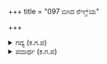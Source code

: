 +++
title = "097 ಬಿಗಿದ ರೆಞ್ಚೆಯ"

+++

<details><summary>ಗದ್ಯ (ಕ.ಗ.ಪ) </summary>

97.  ರಕ್ಷಣೆಗಾಗಿ ಮೈಮೇಲೆ ಹೊದಿಸಲ್ಪಡುವ ಅಲಂಕಾರದ ಗವಸಿನಿಂದ ಕೂಡಿದ, ಚಿನ್ನದ ಮೆರುಗಿನ ಹಗ್ಗಗಳಿಂದ ಬಿಗಿಯಲ್ಪಟ್ಟ, ಎರಡು ಪಕ್ಕಗಳಲ್ಲೂ ಒಂದೊಂದು ಗಂಟೆಯನ್ನು ತೂಗುಹಾಕಿಕೊಂಡಿರುವ, ಪಕ್ಕರೆಕ್ಕೆಗಳಿದ್ದವು. ವಿಶಿಷ್ಟವಾದ ಉಡುಪು ಧರಿಸಿದ, ಮುಖಕ್ಕೆ ಅಲಂಕಾರದ ಮುಖವಾಡವನ್ನು ಧರಿಸಿದ, ಹೊಸಬಗೆಯ ರತ್ನಖಚಿತ ಜಲವಟೆಯಿಂದ ಸಜ್ಜಾದ, ಜೋಡಿಸಲ್ಪಟ್ಟ ಮೊನಚಾದ ಅಂಕುಶವನ್ನು ಹೊಂದಿದ ಆನೆಯನ್ನು ಮಾವಟಿಗ ಯುಧಿಷ್ಠಿರನ ಮುಂದೆ ತಂದು ನಿಲ್ಲಿಸಿದ. ಅವನು ಕೊಟ್ಟ ಸಂಜ್ಞೆಗೆ ಆನೆ   
ಕುಸಿದು ಕುಳಿತಿತು. ಯುಧಿಷ್ಠಿರ ಅದನ್ನು ಏರಿ, ಅದರ ಹೆಗಲ ಮೇಲಿದ್ದ ಚಿನ್ನದ ಸಿಂಹಾಸನದಲ್ಲಿ ಕುಳಿತ.
</details>

<details><summary>ಪದಾರ್ಥ (ಕ.ಗ.ಪ) </summary>

ರೆಂಚೆ- ಪಕ್ಕರೆಕ್ಕೆ,   
ಹೊಮ್ಮಿಣಿ-ಚಿನ್ನದ ಬಣ್ಣದ ಹಗ್ಗ ,   
ಹೊರಜೆ-ಹಗ್ಗ ,   
ಝಗೆ-ನಿಲುವಂಗಿ. ಮೇಲಂಗಿ  
ಮೊಗರಂಬ-ಹಣೆಯ ಮೇಲಿನ ಕವಚ ,   
ನವಾಯಿ-ಹೊಸಬಗೆ ,   
ಜಲವಟೆ-ಆಭರಣ
</details>
